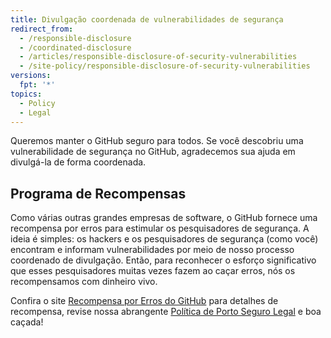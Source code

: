 ```yaml
---
title: Divulgação coordenada de vulnerabilidades de segurança
redirect_from:
  - /responsible-disclosure
  - /coordinated-disclosure
  - /articles/responsible-disclosure-of-security-vulnerabilities
  - /site-policy/responsible-disclosure-of-security-vulnerabilities
versions:
  fpt: '*'
topics:
  - Policy
  - Legal
---
```


Queremos manter o GitHub seguro para todos. Se você descobriu uma vulnerabilidade de segurança no GitHub, agradecemos sua ajuda em divulgá-la de forma coordenada.

## Programa de Recompensas

Como várias outras grandes empresas de software, o GitHub fornece uma recompensa por erros para estimular os pesquisadores de segurança. A ideia é simples: os hackers e os pesquisadores de segurança (como você) encontram e informam vulnerabilidades por meio de nosso processo coordenado de divulgação. Então, para reconhecer o esforço significativo que esses pesquisadores muitas vezes fazem ao caçar erros, nós os recompensamos com dinheiro vivo.

Confira o site [Recompensa por Erros do GitHub](https://bounty.github.com) para detalhes de recompensa, revise nossa abrangente [Política de Porto Seguro Legal](/articles/github-bug-bounty-program-legal-safe-harbor) e boa caçada!
